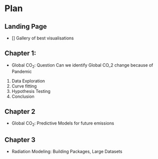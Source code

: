 # Plan 
## Landing Page
- [] Gallery of best visualisations
## Chapter 1:
-  Global $\textrm{CO}_2$: Question Can we identify Global CO_2 change because of Pandemic 
1. Data Exploration
2. Curve fitting
3. Hypothesis Testing 
3. Conclusion 
## Chapter 2
- Global $\textrm{CO}_2$: Predictive Models for future emissions
## Chapter 3
- Radiation Modeling: Building Packages, Large Datasets  